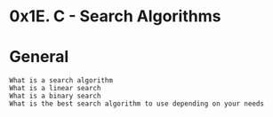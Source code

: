 # 0x1E. C - Search Algorithms

#	General
	What is a search algorithm
	What is a linear search
	What is a binary search
	What is the best search algorithm to use depending on your needs
